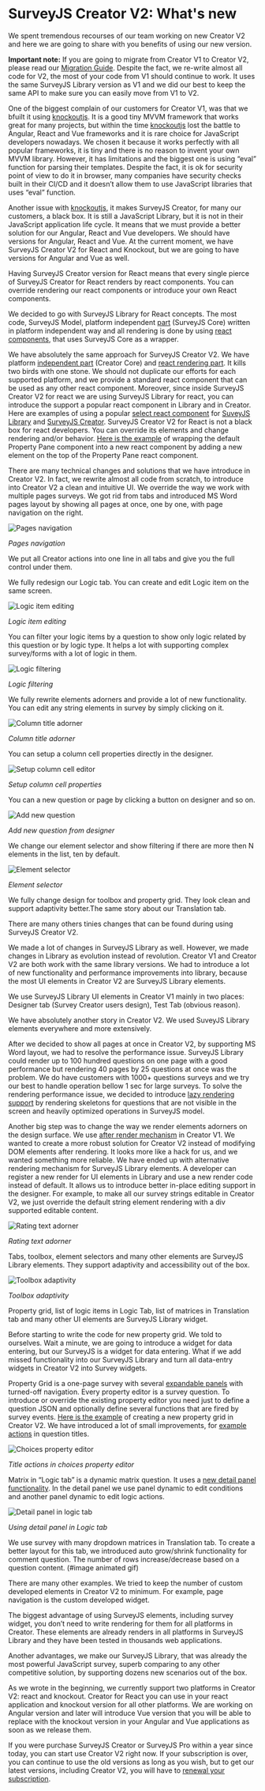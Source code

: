 # SurveyJS Creator V2: What's new

We spent tremendous recourses of our team working on new Creator V2 and here we are going to share with you benefits of using our new version.

**Important note:** If you are going to migrate from Creator V1 to Creator V2, please read our [Migration Guide](https://surveyjs.io/Documentation/Survey-Creator?id=Migrate-from-V1-to-V2). Despite the fact, we re-write almost all code for V2, the most of your code from V1 should continue to work. It uses the same SurveyJS Library version as V1 and we did our best to keep the same API to make sure you can easily move from V1 to V2.

One of the biggest complain of our customers for Creator V1, was that we bfuilt it using [knockoutjs](https://knockoutjs.com/). It is a good tiny MVVM framework that works great for many projects, but within the time [knockoutjs](https://knockoutjs.com/) lost the battle to Angular, React and Vue frameworks and it is rare choice for JavaScript developers nowadays. We chosen it because it works perfectly with all popular frameworks, it is tiny and there is no reason to invent your own MVVM library.  However, it has limitations and the biggest one is using “eval” function for parsing their templates. Despite the fact, it is ok for security point of view to do it in browser, many companies have security checks built in their CI/CD and it doesn’t allow them to use JavaScript libraries that uses “eval” function.

Another issue with [knockoutjs](https://knockoutjs.com/), it makes SurveyJS Creator, for many our customers, a black box. It is still a JavaScript Library, but it is not in their JavaScript application life cycle. It means that we must provide a better solution for our Angular, React and Vue developers. We should have versions for Angular, React and Vue.
At the current moment, we have SurveyJS Creator V2 for React and Knockout, but we are going to have versions for Angular and Vue as well.

Having SurveyJS Creator version for React means that every single pierce of SurveyJS Creator for React renders by react components. You can override rendering our react components or introduce your own React components.

We decided to go with SurveyJS Library for React concepts. The most code, SurveyJS Model, platform independent [part](https://github.com/surveyjs/survey-library/tree/master/src) (SurveyJS Core) written in platform independent way and all rendering is done by using [react components](https://github.com/surveyjs/survey-library/tree/master/src/react), that uses SurveyJS Core as a wrapper.

We have absolutely the same approach for SurveyJS Creator V2. We have platform [independent part](https://github.com/surveyjs/survey-creator/tree/master/packages/survey-creator-core) (Creator Core) and [react rendering part](https://github.com/surveyjs/survey-creator/tree/master/packages/survey-creator-react). It kills two birds with one stone. We should not duplicate our efforts for each supported platform, and we provide a standard react component that can be used as any other react component. Moreover, since inside SurveyJS Creator V2 for react we are using SurveyJS Library for react, you can introduce the support a popular react component in Library and in Creator. Here are examples of using a popular [select react component](https://react-select.com/home) for [SuveyJS Library](#link) and [SurveyJS Creator](#link). SurveyJS Creator V2 for React is not a black box for react developers. You can override its elements and change rendering and/or behavior. [Here is the example](https://surveyjs.io/Examples/Survey-Creator?id=overridepropertygrid&platform=ReactjsV2) of wrapping the default Property Pane component into a new react component by adding a new element on the top of the Property Pane react component.

There are many technical changes and solutions that we have introduce in Creator V2. In fact, we rewrite almost all code from scratch, to introduce into Creator V2 a clean and intuitive UI.
We override the way we work with multiple pages surveys. We got rid from tabs and introduced MS Word pages layout by showing all pages at once, one by one, with page navigation on the right.
<p align="center">
  
![Pages navigation](https://github.com/surveyjs/survey-creator/blob/master/docs/images/creator-v2-pages-navigation.png?raw=true)

_Pages navigation_
</p>

We put all Creator actions into one line in all tabs and give you the full control under them.

We fully redesign our Logic tab. You can create and edit Logic item on the same screen.
<p align="center">
  
![Logic item editing](https://github.com/surveyjs/survey-creator/blob/master/docs/images/creator-v2-logic-item-editing.png?raw=true)

_Logic item editing_
</p>

You can filter your logic items by a question to show only logic related by this question or by logic type. It helps a lot with supporting complex survey/forms with a lot of logic in them.
<p align="center">
  
![Logic filtering](https://github.com/surveyjs/survey-creator/blob/master/docs/images/creator-v2-logic-filtering.png?raw=true)

_Logic filtering_
</p>

We fully rewrite elements adorners and provide a lot of new functionality. You can edit any string elements in survey by simply clicking on it.
<p align="center">
  
![Column title adorner](https://github.com/surveyjs/survey-creator/blob/master/docs/images/creator-v2-column-title-adorner.png?raw=true)

_Column title adorner_
</p>

You can setup a column cell properties directly in the designer.
<p align="center">
  
![Setup column cell editor](https://github.com/surveyjs/survey-creator/blob/master/docs/images/creator-v2-setup-column-adorner.png?raw=true)

_Setup column cell properties_
</p>

You can a new question or page by clicking a button on designer and so on.
<p align="center">
  
![Add new question](https://github.com/surveyjs/survey-creator/blob/master/docs/images/creator-v2-add-question.png?raw=true)

_Add new question from designer_
</p>


We change our element selector and show filtering if there are more then N elements in the list, ten by default.
<p align="center">
  
![Element selector](https://github.com/surveyjs/survey-creator/blob/master/docs/images/creator-v2-element-selector.png?raw=true)

_Element selector_
</p>

We fully change design for toolbox and property grid. They look clean and support adaptivity better.The same story about our Translation tab.

There are many others tinies changes that can be found during using SurveyJS Creator V2.

We made a lot of changes in SurveyJS Library as well. However, we made changes in Library as evolution instead of revolution. Creator V1 and Creator V2 are both work with the same library versions. We had to introduce a lot of new functionality and performance improvements into library, because the most UI elements in Creator V2 are SurveyJS Library elements.

We use SurveyJS Library UI elements in Creator V1 mainly in two places: Designer tab (Survey Creator users design), Test Tab (obvious reason).

We have absolutely another story in Creator V2. We used SuveyJS Library elements everywhere and more extensively.

After we decided to show all pages at once in Creator V2, by supporting MS Word layout, we had to resolve the performance issue. SurveyJS Library could render up to 100 hundred questions on one page with a good performance but rendering 40 pages by 25 questions at once was the problem. We do have customers with 1000+ questions surveys and we try our best to handle operation bellow 1 sec for large surveys. To solve the rendering performance issue, we decided to introduce [lazy rendering support](https://surveyjs.io/Examples/Library?id=survey-lazy&platform=Reactjs) by rendering skeletons for questions that are not visible in the screen and heavily optimized operations in SurveyJS model.

Another big step was to change the way we render elements adorners on the design surface. We use [after render mechanism](https://surveyjs.io/Examples/Library?id=survey-lazy&platform=Reactjs) in Creator V1. We wanted to create a more robust solution for Creator V2 instead of modifying DOM elements after rendering. It looks more like a hack for us, and we wanted something more reliable. We have ended up with alternative rendering mechanism for SurveyJS Library elements. A developer can register a new render for UI elements in Library and use a new render code instead of default. It allows us to introduce better in-place editing support in the designer. For example, to make all our survey strings editable in Creator V2, we just override the default string element rendering  with a div supported editable content. 
<p align="center">
  
![Rating text adorner](https://github.com/surveyjs/survey-creator/blob/master/docs/images/creator-v2-rating-text-adorner.png?raw=true)

_Rating text adorner_
</p>

Tabs, toolbox, element selectors and many other elements are SurveyJS Library elements. They support adaptivity and accessibility out of the box.  
<p align="center">
  
![Toolbox adaptivity](https://github.com/surveyjs/survey-creator/blob/master/docs/images/creator-v2-toolbox-adaptivity.png?raw=true)

_Toolbox adaptivity_
</p>


Property grid, list of logic items in Logic Tab, list of matrices in Translation tab and many other UI elements are SurveyJS Library widget.

Before starting to write the code for new property grid. We told to ourselves. Wait a minute, we are going to introduce a widget for data entering, but our SurveyJS is a widget for data entering. What if we add missed functionality into our SurveyJS Library and turn all data-entry widgets in Creator V2 into Survey widgets.

Property Grid is a one-page survey with several [expandable panels](https://surveyjs.io/Examples/Library?id=questiontype-panel) with turned-off navigation. Every property editor is a survey question. To introduce or override the existing property editor you need just to define a question JSON and optionally define several functions that are fired by survey events. [Here is the example](https://surveyjs.io/Examples/Survey-Creator?id=custompropertyeditor&platform=ReactjsV2#content-js) of creating a new property grid in Creator V2. We have introduced a lot of small improvements, for [example actions](https://surveyjs.io/Examples/Library?id=survey-titleactions) in question titles.
<p align="center">
  
![Choices property editor](https://github.com/surveyjs/survey-creator/blob/master/docs/images/creator-v2-choices-property-editor.png?raw=true)

_Title actions in choices property editor_
</p>

Matrix in “Logic tab” is a dynamic matrix question. It uses a [new detail panel functionality](https://surveyjs.io/Examples/Library?id=questiontype-matrixdynamic-detail). In the detail panel we use panel dynamic to edit conditions and another panel dynamic to edit logic actions.
<p align="center">
  
![Detail panel in logic tab](https://github.com/surveyjs/survey-creator/blob/master/docs/images/creator-v2-logic-item-editing.png?raw=true)

_Using detail panel in Logic tab_
</p>

We use survey with many dropdown matrices in Translation tab. To create a better layout for this tab, we introduced auto grow/shrink functionality for comment question. The number of rows increase/decrease based on a question content.
(#image animated gif)

There are many other examples. We tried to keep the number of custom developed elements in Creator V2 to minimum. For example, page navigation is the custom developed widget.

The biggest advantage of using SurveyJS elements, including survey widget, you don’t need to write rendering for them for all platforms in Creator. These elements are already renders in all platforms in SurveyJS Library and they have been tested in thousands web applications.

Another advantages, we make our SurveyJS Library, that was already the most powerful JavaScript survey, superb comparing to any other competitive solution, by supporting dozens new scenarios out of the box.

As we wrote in the beginning, we currently support two platforms in Creator V2: react and knockout. Creator for React you can use in your react application and knockout version for all other platforms. We are working on Angular version and later will introduce Vue version that you will be able to replace with the knockout version in your Angular and Vue applications as soon as we release them.

If you were purchase SurveyJS Creator or SurveyJS Pro within a year since today, you can start use Creator V2 right now. If your subscription is over, you can continue to use the old versions as long as you wish, but to get our latest versions, including Creator V2, you will have to [renewal your subscription](https://surveyjs.io/Buy#surveyjs-updates).
